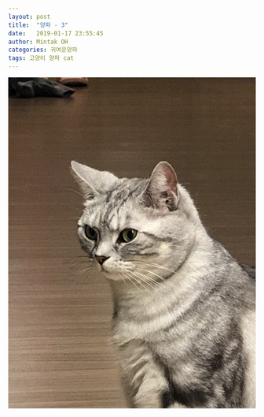 ```yaml
---
layout: post
title:  "양파 - 3"
date:   2019-01-17 23:55:45
author: Mintak OH
categories: 귀여운양파
tags: 고양이 양파 cat
---
```


![이미지](https://github.com/mintakoh/mintakoh.github.io/blob/master/assets/cat_onion/onion3.jpg)